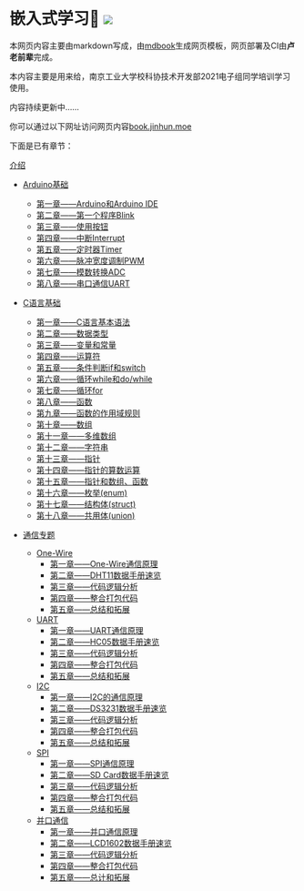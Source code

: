 <h1>
  嵌入式学习👻
  <a href="https://drone.jinhun.moe/MR-Addict/Doc-Share">
    <img src="https://drone.jinhun.moe/api/badges/MR-Addict/Doc-Share/status.svg" />
  </a>
</h1>

本网页内容主要由markdown写成，由[mdbook](https://rust-lang.github.io/mdBook/)生成网页模板，网页部署及CI由**卢老前辈**完成。

本内容主要是用来给，南京工业大学校科协技术开发部2021电子组同学培训学习使用。

内容持续更新中……

你可以通过以下网址访问网页内容[book.jinhun.moe](https://book.jinhun.moe/)

下面是已有章节：

[介绍](./srcmarkdown/介绍.md)

- [Arduino基础](./src/markdown/Arduino基础/介绍.md)
  - [第一章——Arduino和Arduino IDE](./src/markdown/Arduino基础/第一章.md)
  - [第二章——第一个程序Blink](./src/markdown/Arduino基础/第二章.md)
  - [第三章——使用按钮](./src/markdown/Arduino基础/第三章.md)
  - [第四章——中断Interrupt](./src/markdown/Arduino基础/第四章.md)
  - [第五章——定时器Timer](./src/markdown/Arduino基础/第五章.md)
  - [第六章——脉冲宽度调制PWM](./src/markdown/Arduino基础/第六章.md)
  - [第七章——模数转换ADC](./src/markdown/Arduino基础/第七章.md)
  - [第八章——串口通信UART](./src/markdown/Arduino基础/第八章.md)

- [C语言基础](./src/markdown/C语言基础/介绍.md)
  - [第一章——C语言基本语法](./src/markdown/C语言基础/第一章.md)
  - [第二章——数据类型](./src/markdown/C语言基础/第二章.md)
  - [第三章——变量和常量](./src/markdown/C语言基础/第三章.md)
  - [第四章——运算符](./src/markdown/C语言基础/第四章.md)
  - [第五章——条件判断if和switch](./src/markdown/C语言基础/第五章.md)
  - [第六章——循环while和do/while](./src/markdown/C语言基础/第六章.md)
  - [第七章——循环for](./src/markdown/C语言基础/第七章.md)
  - [第八章——函数](./src/markdown/C语言基础/第八章.md)
  - [第九章——函数的作用域规则](./src/markdown/C语言基础/第九章.md)
  - [第十章——数组](./src/markdown/C语言基础/第十章.md)
  - [第十一章——多维数组](./src/markdown/C语言基础/第十一章.md)
  - [第十二章——字符串](./src/markdown/C语言基础/第十二章.md)
  - [第十三章——指针](./src/markdown/C语言基础/第十三章.md)
  - [第十四章——指针的算数运算](./src/markdown/C语言基础/第十四章.md)
  - [第十五章——指针和数组、函数](./src/markdown/C语言基础/第十五章.md)
  - [第十六章——枚举(enum)](./src/markdown/C语言基础/第十六章.md)
  - [第十七章——结构体(struct)](./src/markdown/C语言基础/第十七章.md)
  - [第十八章——共用体(union)](./src/markdown/C语言基础/第十八章.md)

- [通信专题](./src/markdown/通信专题/介绍.md)
  - [One-Wire](./src/markdown/通信专题/串口通信/One-Wire/介绍.md)
    - [第一章——One-Wire通信原理](./src/markdown/通信专题/串口通信/One-Wire/第一章.md)
    - [第二章——DHT11数据手册速览](./src/markdown/通信专题/串口通信/One-Wire/第二章.md)
    - [第三章——代码逻辑分析](./src/markdown/通信专题/串口通信/One-Wire/第三章.md)
    - [第四章——整合打包代码](./src/markdown/通信专题/串口通信/One-Wire/第四章.md)
    - [第五章——总结和拓展](./src/markdown/通信专题/串口通信/One-Wire/第五章.md)
  - [UART](./src/markdown/通信专题/串口通信/UART/介绍.md)
    - [第一章——UART通信原理](./src/markdown/通信专题/串口通信/UART/第一章.md)
    - [第二章——HC05数据手册速览](./src/markdown/通信专题/串口通信/UART/第一章.md)
    - [第三章——代码逻辑分析](./src/markdown/通信专题/串口通信/UART/第三章.md)
    - [第四章——整合打包代码](./src/markdown/通信专题/串口通信/UART/第四章.md)
    - [第五章——总结和拓展](./src/markdown/通信专题/串口通信/UART/第五章.md)
  - [I2C](./src/markdown/通信专题/串口通信/I2C/介绍.md)
    - [第一章——I2C的通信原理](./src/markdown/通信专题/串口通信/I2C/第一章.md)
    - [第二章——DS3231数据手册速览](./src/markdown/通信专题/串口通信/I2C/第二章.md)
    - [第三章——代码逻辑分析](./src/markdown/通信专题/串口通信/I2C/第三章.md)
    - [第四章——整合打包代码](./src/markdown/通信专题/串口通信/I2C/第四章.md)
    - [第五章——总结和拓展](./src/markdown/通信专题/串口通信/I2C/第五章.md)
  - [SPI](./src/markdown/通信专题/串口通信/SPI/介绍.md)
    - [第一章——SPI通信原理](./src/markdown/通信专题/串口通信/SPI/第一章.md)
    - [第二章——SD Card数据手册速览](./src/markdown/通信专题/串口通信/SPI/第一章.md)
    - [第三章——代码逻辑分析](./src/markdown/通信专题/串口通信/SPI/第三章.md)
    - [第四章——整合打包代码](./src/markdown/通信专题/串口通信/SPI/第四章.md)
    - [第五章——总结和拓展](./src/markdown/通信专题/串口通信/SPI/第五章.md)
  - [并口通信](./src/markdown/通信专题/并口通信/介绍.md)
    - [第一章——并口通信原理](./src/markdown/通信专题/并口通信/第一章.md)
    - [第二章——LCD1602数据手册速览](./src/markdown/通信专题/并口通信/第一章.md)
    - [第三章——代码逻辑分析](./src/markdown/通信专题/并口通信/第三章.md)
    - [第四章——整合打包代码](./src/markdown/通信专题/并口通信/第四章.md)
    - [第五章——总计和拓展](./src/markdown/通信专题/并口通信/第五章.md)